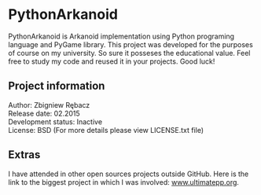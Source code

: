 # PythonArkanoid

PythonArkanoid is Arkanoid implementation using Python programing language and PyGame library. This project was developed for the purposes of course on my university. So sure it posseses the educational value. Feel free to study my code and reused it in your projects. Good luck!

## Project information
Author: Zbigniew Rębacz <br />
Release date: 02.2015 <br />
Development status: Inactive <br />
License: BSD (For more details please view LICENSE.txt file) <br />

## Extras
I have attended in other open sources projects outside GitHub. Here is the link to the biggest project in which I was involved: www.ultimatepp.org.
